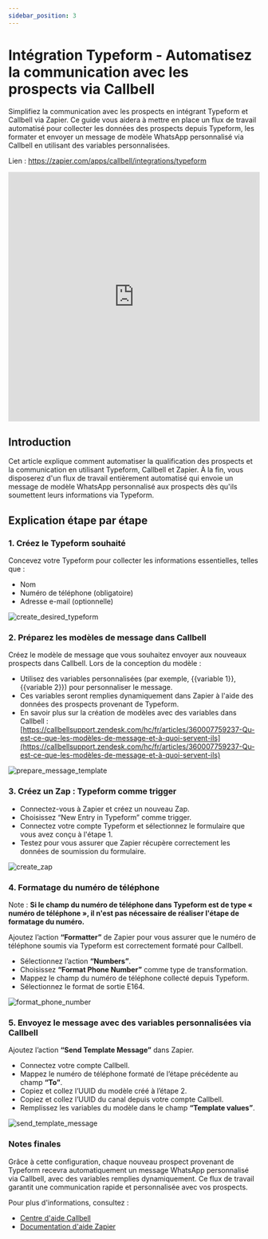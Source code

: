 ```yaml
---
sidebar_position: 3
---
```


# Intégration Typeform - Automatisez la communication avec les prospects via Callbell

Simplifiez la communication avec les prospects en intégrant Typeform et Callbell via Zapier. Ce guide vous aidera à mettre en place un flux de travail automatisé pour collecter les données des prospects depuis Typeform, les formater et envoyer un message de modèle WhatsApp personnalisé via Callbell en utilisant des variables personnalisées.

Lien : https://zapier.com/apps/callbell/integrations/typeform

<iframe width="100%" height="500" src="https://www.youtube.com/embed/ZzTXCJzE6hc?si=aMmE22BgyKkLoAfz" title="Intégration Typeform - Automatisez la communication avec les prospects via Callbell" frameborder="0" allow="accelerometer; autoplay; clipboard-write; encrypted-media; gyroscope; picture-in-picture; web-share" referrerpolicy="strict-origin-when-cross-origin" allowfullscreen></iframe>

## Introduction

Cet article explique comment automatiser la qualification des prospects et la communication en utilisant Typeform, Callbell et Zapier. À la fin, vous disposerez d'un flux de travail entièrement automatisé qui envoie un message de modèle WhatsApp personnalisé aux prospects dès qu'ils soumettent leurs informations via Typeform.

## Explication étape par étape

### 1. **Créez le Typeform souhaité**

   Concevez votre Typeform pour collecter les informations essentielles, telles que :
   - Nom
   - Numéro de téléphone (obligatoire)
   - Adresse e-mail (optionnelle)

   ![create_desired_typeform](../../assets/create_desired_typeform.png)

### 2. **Préparez les modèles de message dans Callbell**

   Créez le modèle de message que vous souhaitez envoyer aux nouveaux prospects dans Callbell. Lors de la conception du modèle :
   - Utilisez des variables personnalisées (par exemple, {{variable 1}}, {{variable 2}}) pour personnaliser le message.
   - Ces variables seront remplies dynamiquement dans Zapier à l'aide des données des prospects provenant de Typeform.
   - En savoir plus sur la création de modèles avec des variables dans Callbell : [https://callbellsupport.zendesk.com/hc/fr/articles/360007759237-Qu-est-ce-que-les-modèles-de-message-et-à-quoi-servent-ils](https://callbellsupport.zendesk.com/hc/fr/articles/360007759237-Qu-est-ce-que-les-modèles-de-message-et-à-quoi-servent-ils)

   ![prepare_message_template](../../assets/prepare_message_template.png)

### 3. **Créez un Zap : Typeform comme trigger**

   - Connectez-vous à Zapier et créez un nouveau Zap.
   - Choisissez “New Entry in Typeform” comme trigger.
   - Connectez votre compte Typeform et sélectionnez le formulaire que vous avez conçu à l'étape 1.
   - Testez pour vous assurer que Zapier récupère correctement les données de soumission du formulaire.

   ![create_zap](../../assets/create_zap.png)

### 4. **Formatage du numéro de téléphone**

   Note : **Si le champ du numéro de téléphone dans Typeform est de type « numéro de téléphone », il n'est pas nécessaire de réaliser l'étape de formatage du numéro.**

   Ajoutez l’action **“Formatter”** de Zapier pour vous assurer que le numéro de téléphone soumis via Typeform est correctement formaté pour Callbell.
   - Sélectionnez l’action **“Numbers”**.
   - Choisissez **“Format Phone Number”** comme type de transformation.
   - Mappez le champ du numéro de téléphone collecté depuis Typeform.
   - Sélectionnez le format de sortie E164.

   ![format_phone_number](../../assets/format_phone_number.png)

### 5. **Envoyez le message avec des variables personnalisées via Callbell**

   Ajoutez l’action **“Send Template Message”** dans Zapier.
   - Connectez votre compte Callbell.
   - Mappez le numéro de téléphone formaté de l’étape précédente au champ **“To”**.
   - Copiez et collez l’UUID du modèle créé à l’étape 2.
   - Copiez et collez l’UUID du canal depuis votre compte Callbell.
   - Remplissez les variables du modèle dans le champ **“Template values”**.

   ![send_template_message](../../assets/send_template_message.png)

### Notes finales

Grâce à cette configuration, chaque nouveau prospect provenant de Typeform recevra automatiquement un message WhatsApp personnalisé via Callbell, avec des variables remplies dynamiquement. Ce flux de travail garantit une communication rapide et personnalisée avec vos prospects.

Pour plus d'informations, consultez :
- [Centre d'aide Callbell](https://callbellsupport.zendesk.com/hc/fr)
- [Documentation d'aide Zapier](https://help.zapier.com/hc/en-us)
